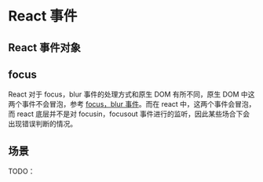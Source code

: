 # React 事件

## React 事件对象



## focus

React 对于 focus，blur 事件的处理方式和原生 DOM 有所不同，原生 DOM 中这两个事件不会冒泡，参考 [focus，blur 事件](../html/Event.md#焦点事件)。而在 react 中，这两个事件会冒泡，而 react 底层并不是对 focusin，focusout 事件进行的监听，因此某些场合下会出现错误判断的情况。

## 场景

TODO：

